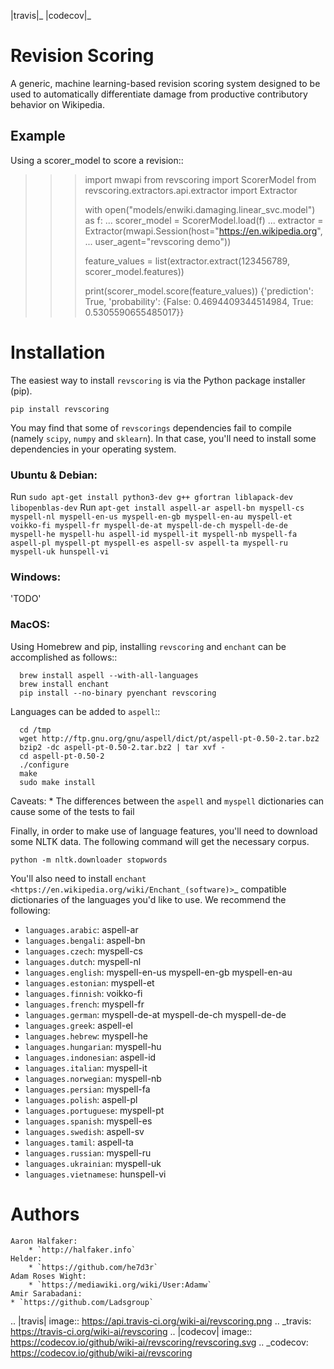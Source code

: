 |travis|_ |codecov|_

# Revision Scoring

A generic, machine learning-based revision scoring system designed to be used
to automatically differentiate damage from productive contributory behavior on
Wikipedia.

## Example


Using a scorer_model to score a revision::

  >>> import mwapi
  >>> from revscoring import ScorerModel
  >>> from revscoring.extractors.api.extractor import Extractor
  >>>
  >>> with open("models/enwiki.damaging.linear_svc.model") as f:
  ...     scorer_model = ScorerModel.load(f)
  ...
  >>> extractor = Extractor(mwapi.Session(host="https://en.wikipedia.org",
  ...                                        user_agent="revscoring demo"))
  >>>
  >>> feature_values = list(extractor.extract(123456789, scorer_model.features))
  >>>
  >>> print(scorer_model.score(feature_values))
  {'prediction': True, 'probability': {False: 0.4694409344514984, True: 0.5305590655485017}}


# Installation

The easiest way to install `revscoring` is via the Python package installer
(pip).

``pip install revscoring``

You may find that some of `revscorings` dependencies fail to compile (namely
`scipy`, `numpy` and `sklearn`).  In that case, you'll need to install some
dependencies in your operating system.

### Ubuntu & Debian:
  Run ``sudo apt-get install python3-dev g++ gfortran liblapack-dev libopenblas-dev``
  Run ``apt-get install aspell-ar aspell-bn myspell-cs myspell-nl myspell-en-us myspell-en-gb myspell-en-au myspell-et voikko-fi myspell-fr myspell-de-at myspell-de-ch myspell-de-de myspell-he myspell-hu aspell-id myspell-it myspell-nb myspell-fa aspell-pl myspell-pt myspell-es aspell-sv aspell-ta myspell-ru myspell-uk hunspell-vi``
### Windows:
  'TODO'
### MacOS:
  Using Homebrew and pip, installing `revscoring` and `enchant` can be accomplished
  as follows::

      brew install aspell --with-all-languages
      brew install enchant
      pip install --no-binary pyenchant revscoring
  Languages can be added to `aspell`::

      cd /tmp
      wget http://ftp.gnu.org/gnu/aspell/dict/pt/aspell-pt-0.50-2.tar.bz2
      bzip2 -dc aspell-pt-0.50-2.tar.bz2 | tar xvf -
      cd aspell-pt-0.50-2
      ./configure
      make
      sudo make install
  Caveats:
    * The differences between the `aspell` and `myspell` dictionaries can cause
      some of the tests to fail


Finally, in order to make use of language features, you'll need to download
some NLTK data.  The following command will get the necessary corpus.

``python -m nltk.downloader stopwords``

You'll also need to install `enchant <https://en.wikipedia.org/wiki/Enchant_(software)>`_ compatible
dictionaries of the languages you'd like to use.  We recommend the following:

* ``languages.arabic``: aspell-ar
* ``languages.bengali``: aspell-bn
* ``languages.czech``: myspell-cs
* ``languages.dutch``: myspell-nl
* ``languages.english``: myspell-en-us myspell-en-gb myspell-en-au
* ``languages.estonian``: myspell-et
* ``languages.finnish``: voikko-fi
* ``languages.french``: myspell-fr
* ``languages.german``: myspell-de-at myspell-de-ch myspell-de-de
* ``languages.greek``: aspell-el
* ``languages.hebrew``: myspell-he
* ``languages.hungarian``: myspell-hu
* ``languages.indonesian``: aspell-id
* ``languages.italian``: myspell-it
* ``languages.norwegian``: myspell-nb
* ``languages.persian``: myspell-fa
* ``languages.polish``: aspell-pl
* ``languages.portuguese``: myspell-pt
* ``languages.spanish``: myspell-es
* ``languages.swedish``: aspell-sv
* ``languages.tamil``: aspell-ta
* ``languages.russian``: myspell-ru
* ``languages.ukrainian``: myspell-uk
* ``languages.vietnamese``: hunspell-vi

# Authors

    Aaron Halfaker:
        * `http://halfaker.info`
    Helder:
        * `https://github.com/he7d3r`
    Adam Roses Wight:
        * `https://mediawiki.org/wiki/User:Adamw`
    Amir Sarabadani:
	* `https://github.com/Ladsgroup`

.. |travis| image:: https://api.travis-ci.org/wiki-ai/revscoring.png
.. _travis: https://travis-ci.org/wiki-ai/revscoring
.. |codecov| image:: https://codecov.io/github/wiki-ai/revscoring/revscoring.svg
.. _codecov: https://codecov.io/github/wiki-ai/revscoring
